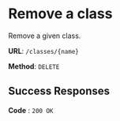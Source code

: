 # Remove a class

Remove a given class.

**URL**: `/classes/{name}`

**Method**: `DELETE`

## Success Responses

**Code** : `200 OK`
